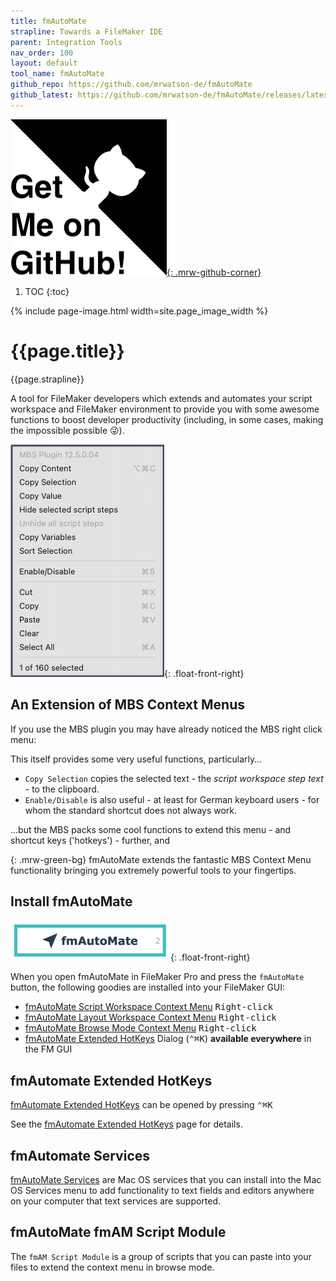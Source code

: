 ```yaml
---
title: fmAutoMate
strapline: Towards a FileMaker IDE
parent: Integration Tools
nav_order: 100
layout: default
tool_name: fmAutoMate
github_repo: https://github.com/mrwatson-de/fmAutoMate
github_latest: https://github.com/mrwatson-de/fmAutoMate/releases/latest
---
```

[![Get me on Github](/assets/images/get-me-on-github.png){: .mrw-github-corner}]({{page.github_latest}})

1. TOC
{:toc}

{% include page-image.html width=site.page_image_width %}

# {{page.title}}

{{page.strapline}}

A tool for FileMaker developers which extends and automates your script workspace and FileMaker environment to provide you with some awesome functions to boost developer productivity (including, in some cases, making the impossible possible 😜).

![MBS Plugin Script Workspace Context Menu](/assets/images/mbs_context_menu_script_workspace.png){: .float-front-right}

## An Extension of MBS Context Menus

If you use the MBS plugin you may have already noticed the MBS right click menu:

This itself provides some very useful functions, particularly…

- `Copy Selection` copies the selected text - the *script workspace step text* - to the clipboard.
- `Enable/Disable` is also useful - at least for German keyboard users - for whom the standard shortcut does not always work.

…but the MBS packs some cool functions to extend this menu - and shortcut keys ('hotkeys') - further, and 


{: .mrw-green-bg}
fmAutoMate extends the fantastic MBS Context Menu functionality bringing you extremely powerful tools to your fingertips.



## Install fmAutoMate

![fmAutoMate Install Button](/assets/images/fmautomate-button.png){: .float-front-right}

When you open fmAutoMate in FileMaker Pro and press the `fmAutoMate` button, the following goodies are installed into your FileMaker GUI:

- [fmAutoMate Script Workspace Context Menu](fmautomate-context-menus.html#fmautomate-script-workspace-context-menu) <kbd><samp>Right-click</samp></kbd>
- [fmAutoMate Layout Workspace Context Menu](fmautomate-context-menus.html#fmautomate-layout-workspace-context-menu) <kbd><samp>Right-click</samp></kbd>
- [fmAutoMate Browse Mode Context Menu](fmautomate-context-menus.html#fmautomate-browse-mode-context-menu) <kbd><samp>Right-click</samp></kbd>
- [fmAutoMate Extended HotKeys](fmautomate-extended-hotkeys.html) Dialog (<kbd>⌃</kbd><kbd>⌘</kbd><kbd>K</kbd>) **available everywhere** in the FM GUI

## fmAutomate Extended HotKeys

[fmAutomate Extended HotKeys](fmautomate-extended-hotkeys.html) can be opened by pressing <kbd>⌃</kbd><kbd>⌘</kbd><kbd>K</kbd>

See the [fmAutomate Extended HotKeys](fmautomate-extended-hotkeys.html) page for details.

## fmAutomate Services

[fmAutoMate Services](fmautomate-services.html) are Mac OS services that you can install into the Mac OS Services menu to add functionality to text fields and editors anywhere on your computer that text services are supported.

## fmAutoMate fmAM Script Module

The `fmAM Script Module` is a group of scripts that you can paste into your files to extend the context menu in browse mode.
